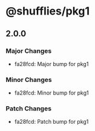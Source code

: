 # @shufflies/pkg1

## 2.0.0
### Major Changes

- fa28fcd: Major bump for pkg1

### Minor Changes

- fa28fcd: Minor bump for pkg1

### Patch Changes

- fa28fcd: Patch bump for pkg1
